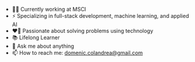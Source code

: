 - 👨‍💻 Currently working at MSCI
- ⚡ Specializing in full-stack development, machine learning, and applied AI
- ❤️‍🔥 Passionate about solving problems using technology
- 📚 Lifelong Learner
- 💬 Ask me about anything
- 📫 How to reach me: domenic.colandrea@gmail.com

